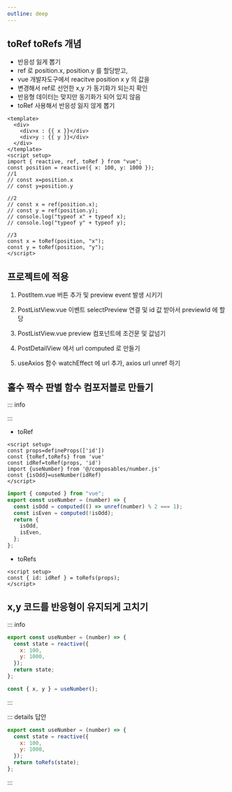 ```yaml
---
outline: deep
---
```


## toRef toRefs 개념

- 반응성 잃게 뽑기
- ref 로 position.x, position.y 를 할당받고,
- vue 개발자도구에서 reacitve position x y 의 값을
- 변경해서 ref로 선언한 x,y 가 동기화가 되는지 확인
- 반응형 데이터는 맞지만 동기화가 되어 있지 않음
- toRef 사용해서 반응성 잃지 않게 뽑기

```vue
<template>
  <div>
    <div>x : {{ x }}</div>
    <div>y : {{ y }}</div>
  </div>
</template>
<script setup>
import { reactive, ref, toRef } from "vue";
const position = reactive({ x: 100, y: 1000 });
//1
// const x=position.x
// const y=position.y

//2
// const x = ref(position.x);
// const y = ref(position.y);
// console.log("typeof x" + typeof x);
// console.log("typeof y" + typeof y);

//3
const x = toRef(position, "x");
const y = toRef(position, "y");
</script>
```

## 프로젝트에 적용

1. PostItem.vue 버튼 추가 및 preview event 발생 시키기

2. PostListView.vue 이벤트 selectPreview 연결 및 id 값 받아서 previewId 에 할당

3. PostListView.vue preview 컴포넌트에 조건문 및 값넘기

4. PostDetailView 에서 url computed 로 만들기

5. useAxios 함수 watchEffect 에 url 추가, axios url unref 하기

## 홀수 짝수 판별 함수 컴포저블로 만들기

::: info

:::

- toRef

```vue
<script setup>
const props=defineProps(['id'])
const {toRef,toRefs} from 'vue'
const idRef=toRef(props, 'id')
import {useNumber} from '@/composables/number.js'
const {isOdd}=useNumber(idRef)
</script>
```

```js
import { computed } from "vue";
export const useNumber = (number) => {
  const isOdd = computed(() => unref(number) % 2 === 1);
  const isEven = computed(!isOdd);
  return {
    isOdd,
    isEven,
  };
};
```

- toRefs

```vue
<script setup>
const { id: idRef } = toRefs(props);
</script>
```

## x,y 코드를 반응형이 유지되게 고치기

::: info

```js
export const useNumber = (number) => {
  const state = reactive({
    x: 100,
    y: 1000,
  });
  return state;
};
```

```js
const { x, y } = useNumber();
```

:::

::: details 답안

```js
export const useNumber = (number) => {
  const state = reactive({
    x: 100,
    y: 1000,
  });
  return toRefs(state);
};
```

:::
